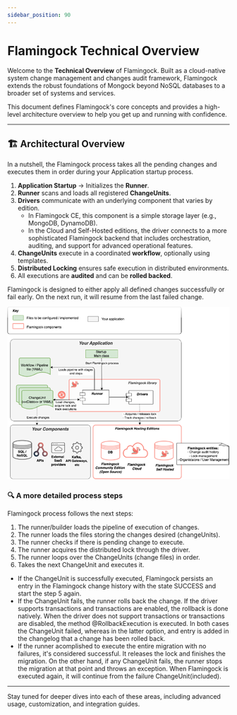 ```yaml
---
sidebar_position: 90
---
```


# Flamingock Technical Overview

Welcome to the **Technical Overview** of Flamingock. Built as a cloud-native system change management and changes audit framework, Flamingock extends the robust foundations of Mongock beyond NoSQL databases to a broader set of systems and services.

This document defines Flamingock's core concepts and provides a high-level architecture overview to help you get up and running with confidence.

---

## 🏗️ Architectural Overview

In a nutshell, the Flamingock process takes all the pending changes and executes them in order during your Application startup process.

1. **Application Startup**  → Initializes the **Runner**.
2. **Runner** scans and loads all registered **ChangeUnits**.
3. **Drivers** communicate with an underlying component that varies by edition.
   - In Flamingock CE, this component is a simple storage layer (e.g., MongoDB, DynamoDB).
   - In the Cloud and Self-Hosted editions, the driver connects to a more sophisticated Flamingock backend that includes orchestration, auditing, and support for advanced operational features.
4. **ChangeUnits** execute in a coordinated **workflow**, optionally using templates.
5. **Distributed Locking** ensures safe execution in distributed environments.
6. All executions are **audited** and can be **rolled backed**.

Flamingock is designed to either apply all defined changes successfully or fail early. On the next run, it will resume from the last failed change.

![Flamingock Architecture Diagram](../../static/img/Flamingock%20Arch%20HLD.png)

### 🔍 A more detailed process steps
Flamingock process follows the next steps:

1. The runner/builder loads the pipeline of execution of changes.
2. The runner loads the files storing the changes desired (changeUnits).
3. The runner checks if there is pending change to execute.
4. The runner acquires the distributed lock through the driver.
5. The runner loops over the ChangeUnits (change files) in order.
6. Takes the next ChangeUnit and executes it.
- If the ChangeUnit is successfully executed, Flamingock persists an entry in the Flamingock change history with the state SUCCESS and start the step 5 again.
- If the ChangeUnit fails, the runner rolls back the change. If the driver supports transactions and transactions are enabled, the rollback is done natively. When the driver does not support transactions or transactions are disabled, the method @RollbackExecution is executed. In both cases the ChangeUnit failed, whereas in the latter option, and entry is added in the changelog that a change has been rolled back.
- If the runner acomplished to execute the entire migration with no failures, it's considered successful. It releases the lock and finishes the migration.
On the other hand, if any ChangeUnit fails, the runner stops the migration at that point and throws an exception. When Flamingock is executed again, it will continue from the failure ChangeUnit(included).

--- 
Stay tuned for deeper dives into each of these areas, including advanced usage, customization, and integration guides.